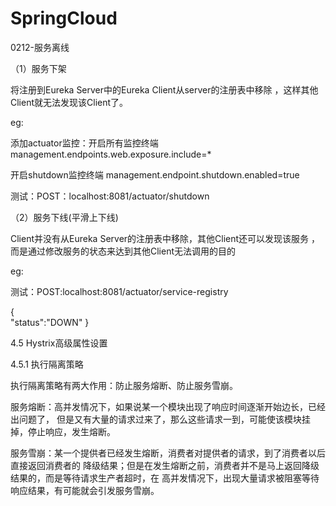 # SpringCloud

0212-服务离线

（1）服务下架

将注册到Eureka Server中的Eureka Client从server的注册表中移除
，这样其他Client就无法发现该Client了。

eg:

添加actuator监控：开启所有监控终端
management.endpoints.web.exposure.include=*

开启shutdown监控终端
management.endpoint.shutdown.enabled=true

测试：POST：localhost:8081/actuator/shutdown

（2）服务下线(平滑上下线)

Client并没有从Eureka Server的注册表中移除，其他Client还可以发现该服务
，而是通过修改服务的状态来达到其他Client无法调用的目的

eg:

测试：POST:localhost:8081/actuator/service-registry

{   
  "status":"DOWN"
}

4.5 Hystrix高级属性设置

4.5.1 执行隔离策略

执行隔离策略有两大作用：防止服务熔断、防止服务雪崩。

服务熔断：高并发情况下，如果说某一个模块出现了响应时间逐渐开始边长，已经出问题了，
但是又有大量的请求过来了，那么这些请求一到，可能使该模块挂掉，停止响应，发生熔断。

服务雪崩：某一个提供者已经发生熔断，消费者对提供者的请求，到了消费者以后直接返回消费者的
降级结果；但是在发生熔断之前，消费者并不是马上返回降级结果的，而是等待请求生产者超时，在
高并发情况下，出现大量请求被阻塞等待响应结果，有可能就会引发服务雪崩。


